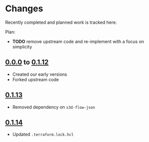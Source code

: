 # Changes
Recently completed and planned work is tracked here.

Plan:
- **TODO** remove upstream code and re-implement with a focus on simplicity

## [0.0.0](.) to [0.1.12](.)
- Created our early versions
- Forked upstream code

## [0.1.13](.)
- Removed dependency on `s3d-flow-json`

## [0.1.14](.)
- Updated `.terraform.lock.hcl`
